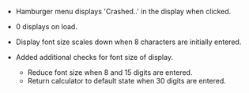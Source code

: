 * Hamburger menu displays 'Crashed..' in the display when clicked.

* 0 displays on load.

* Display font size scales down when 8 characters are initially entered.

* Added additional checks for font size of display.
    * Reduce font size when 8 and 15 digits are entered.
    * Return calculator to default state when 30 digits are entered.
